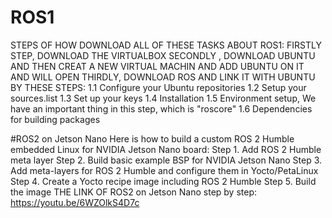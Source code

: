 # ROS1 
STEPS OF HOW DOWNLOAD ALL OF THESE TASKS 
ABOUT ROS1: 
FIRSTLY STEP, DOWNLOAD THE VIRTUALBOX 
SECONDLY , DOWNLOAD UBUNTU AND THEN CREAT A NEW VIRTUAL MACHIN AND ADD UBUNTU ON IT AND WILL OPEN 
THIRDLY, DOWNLOAD ROS AND LINK IT WITH UBUNTU BY THESE STEPS:
1.1 Configure your Ubuntu repositories
1.2 Setup your sources.list 
1.3 Set up your keys
1.4 Installation
1.5 Environment setup, We have an important thing in this step, which is "roscore"
1.6 Dependencies for building packages 

#ROS2 on Jetson Nano
Here is how to build a custom ROS 2 Humble embedded Linux for NVIDIA Jetson Nano board:
Step 1. Add ROS 2 Humble meta layer
Step 2. Build basic example BSP for NVIDIA Jetson Nano
Step 3. Add meta-layers for ROS 2 Humble and configure them in Yocto/PetaLinux
Step 4. Create a Yocto recipe image including ROS 2 Humble
Step 5. Build the image
THE LINK OF ROS2 on Jetson Nano step by step:
https://youtu.be/6WZOlkS4D7c
